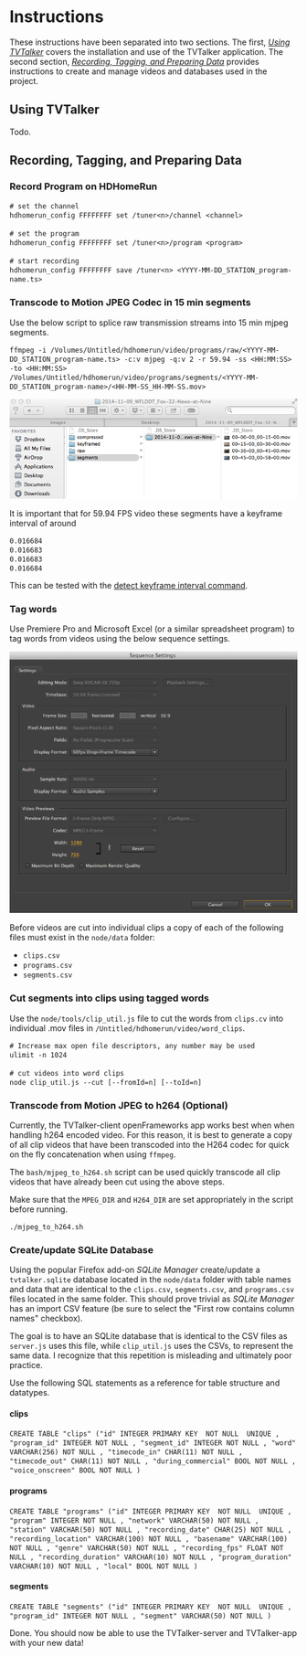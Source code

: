 # Instructions

These instructions have been separated into two sections. The first, [*Using TVTalker*](#Using-TVTalker) covers the installation and use of the TVTalker application. The second section, [*Recording, Tagging, and Preparing Data*](#Recording,-Tagging,-and-Preparing-Data) provides instructions to create and manage videos and databases used in the project.

## Using TVTalker

Todo.

## Recording, Tagging, and Preparing Data

### Record Program on HDHomeRun

```
# set the channel
hdhomerun_config FFFFFFFF set /tuner<n>/channel <channel>

# set the program
hdhomerun_config FFFFFFFF set /tuner<n>/program <program>

# start recording
hdhomerun_config FFFFFFFF save /tuner<n> <YYYY-MM-DD_STATION_program-name.ts>
```

### Transcode to Motion JPEG Codec in 15 min segments

Use the below script to splice raw transmission streams into 15 min mjpeg segments. 

```
ffmpeg -i /Volumes/Untitled/hdhomerun/video/programs/raw/<YYYY-MM-DD_STATION_program-name.ts> -c:v mjpeg -q:v 2 -r 59.94 -ss <HH:MM:SS> -to <HH:MM:SS> /Volumes/Untitled/hdhomerun/video/programs/segments/<YYYY-MM-DD_STATION_program-name>/<HH-MM-SS_HH-MM-SS.mov>
```

![Segment Files](images/segment_files.png)

It is important that for 59.94 FPS video these segments have a keyframe interval of around

```
0.016684
0.016683
0.016683
0.016684
```

This can be tested with the [detect keyframe interval command](COMMANDS.md#Detect-keyframe-interval).

### Tag words

Use Premiere Pro and Microsoft Excel (or a similar spreadsheet program) to tag words from videos using the below sequence settings.

![Premiere Pro Sequence Settings](images/sequence_settings.png)

Before videos are cut into individual clips a copy of each of the following files must exist in the `node/data` folder:

- `clips.csv`
- `programs.csv`
- `segments.csv`

### Cut segments into clips using tagged words

Use the `node/tools/clip_util.js` file to cut the words from `clips.cv` into individual .mov files in `/Untitled/hdhomerun/video/word_clips`.

```
# Increase max open file descriptors, any number may be used
ulimit -n 1024

# cut videos into word clips
node clip_util.js --cut [--fromId=n] [--toId=n]
```

### Transcode from Motion JPEG to h264 (Optional)

Currently, the TVTalker-client openFrameworks app works best when when handling h264 encoded video. For this reason, it is best to generate a copy of all clip videos that have been transcoded into the H264 codec for quick on the fly concatenation when using `ffmpeg`.

The `bash/mjpeg_to_h264.sh` script can be used quickly transcode all clip videos that have already been cut using the above steps.

Make sure that the `MPEG_DIR` and `H264_DIR` are set appropriately in the script before running.

```
./mjpeg_to_h264.sh
```

### Create/update SQLite Database

Using the popular Firefox add-on *SQLite Manager* create/update a `tvtalker.sqlite` database located in the `node/data` folder with table names and data that are identical to the `clips.csv`, `segments.csv`, and `programs.csv` files located in the same folder. This should prove trivial as *SQLite Manager* has an import CSV feature (be sure to select the "First row contains column names" checkbox).

The goal is to have an SQLite database that is identical to the CSV files as `server.js` uses this file, while `clip_util.js` uses the CSVs, to represent the same data. I recognize that this repetition is misleading and ultimately poor practice.

Use the following SQL statements as a reference for table structure and datatypes.

#### clips

```
CREATE TABLE "clips" ("id" INTEGER PRIMARY KEY  NOT NULL  UNIQUE , "program_id" INTEGER NOT NULL , "segment_id" INTEGER NOT NULL , "word" VARCHAR(256) NOT NULL , "timecode_in" CHAR(11) NOT NULL , "timecode_out" CHAR(11) NOT NULL , "during_commercial" BOOL NOT NULL , "voice_onscreen" BOOL NOT NULL )
```

#### programs

```
CREATE TABLE "programs" ("id" INTEGER PRIMARY KEY  NOT NULL  UNIQUE , "program" INTEGER NOT NULL , "network" VARCHAR(50) NOT NULL , "station" VARCHAR(50) NOT NULL , "recording_date" CHAR(25) NOT NULL , "recording_location" VARCHAR(100) NOT NULL , "basename" VARCHAR(100) NOT NULL , "genre" VARCHAR(50) NOT NULL , "recording_fps" FLOAT NOT NULL , "recording_duration" VARCHAR(10) NOT NULL , "program_duration" VARCHAR(10) NOT NULL , "local" BOOL NOT NULL )
```

#### segments

```
CREATE TABLE "segments" ("id" INTEGER PRIMARY KEY  NOT NULL  UNIQUE , "program_id" INTEGER NOT NULL , "segment" VARCHAR(50) NOT NULL )
```

Done. You should now be able to use the TVTalker-server and TVTalker-app with your new data!

<!--
### Cut segments into words

Copy and paste all timecodes into the following format in sublime:

```
00;00;00;48, 00;00;01;24
00;00;01;29, 00;00;01;54
00;00;44;54, 00;00;45;20
00;00;45;20, 00;00;45;34
00;00;45;35, 00;00;46;18
...
```

Generate a `list.txt` file to combine into a single video:

```
# if temp.txt already exists
rm temp.txt

# create list.txt
for f in ./clips/*.mov; do echo "file '$f'" >> temp.txt; done

# randomly sort list.txt
python -c "import random, sys; lines = open(sys.argv[1]).readlines(); random.shuffle(lines); print ''.join(lines)," temp.txt > list.txt

# remove temp.txt
rm temp.txt

```

Combine video using clips from list.txt:

```
# note, this uses libx264 by default. To copy as mjpeg use -c copy
ffmpeg -f concat -i list.txt -r 59.97 output_uniq.mov
```
-->